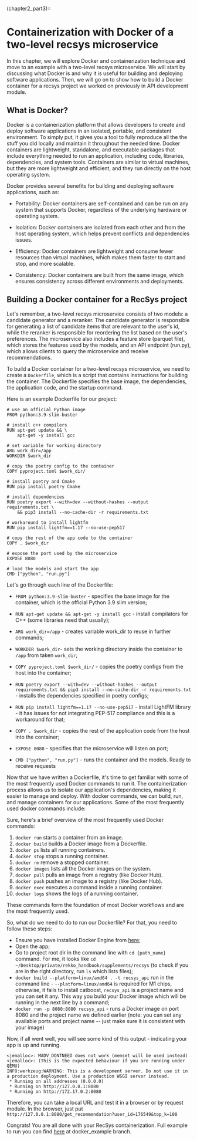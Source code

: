 (chapter2_part3)=

# Containerization with Docker of a two-level recsys microservice
In this chapter, we will explore Docker and containerization technique and move to an example with 
a two-level recsys microservice. We will start by discussing what Docker is and why it is useful
for building and deploying software applications. Then, we will go on to show how to build a
 Docker container for a recsys project we worked on previously in API development module.

## What is Docker?
Docker is a containerization platform that allows developers to create and deploy software
applications in an isolated, portable, and consistent environment. To simply put, it gives
you a tool to fully reproduce all the the stuff you did locally and maintain it throughout
the needed time. Docker containers are lightweight, standalone, and executable packages
that include everything needed to run an application, including code, libraries, dependencies,
and system tools. Containers are similar to virtual machines, but they are more lightweight
and efficient, and they run directly on the host operating system. 

Docker provides several benefits for building and deploying software applications, such as:
- Portability: Docker containers are self-contained and can be run on any system that supports 
Docker, regardless of the underlying hardware or operating system.

- Isolation: Docker containers are isolated from each other and from the host operating system,
which helps prevent conflicts and dependencies issues.

- Efficiency: Docker containers are lightweight and consume fewer resources than virtual machines,
which makes them faster to start and stop, and more scalable.

- Consistency: Docker containers are built from the same image, which ensures consistency across
different environments and deployments.

## Building a Docker container for a RecSys project
Let's remember, a two-level recsys microservice consists of two models: a candidate generator
and a reranker. The candidate generator is responsible for generating a list of candidate items
that are relevant to the user's id, while the reranker is responsible for reordering the list based
on the user's preferences. The microservice also includes a feature store (parquet file), which stores
the features used by the models, and an API endpoint (run.py), which allows clients to query
the microservice and receive recommendations.

To build a Docker container for a two-level recsys microservice, we need to create a `Dockerfile`,
which is a script that contains instructions for building the container. The Dockerfile specifies
the base image, the dependencies, the application code, and the startup command.

Here is an example Dockerfile for our project:
```
# use an official Python image
FROM python:3.9-slim-buster

# install c++ compilers
RUN apt-get update && \
    apt-get -y install gcc

# set variable for working directory
ARG work_dir=/app
WORKDIR $work_dir

# copy the poetry config to the container
COPY pyproject.toml $work_dir/

# install poetry and Cmake
RUN pip install poetry Cmake

# install dependencies
RUN poetry export --with=dev --without-hashes --output requirements.txt \
    && pip3 install --no-cache-dir -r requirements.txt

# workaround to install lightfm
RUN pip install lightfm==1.17 --no-use-pep517

# copy the rest of the app code to the container
COPY . $work_dir

# expose the port used by the microservice
EXPOSE 8080

# load the models and start the app
CMD ["python", "run.py"]
```

Let's go through each line of the Dockerfile:

- `FROM python:3.9-slim-buster` - specifies the base image for the container, which is the official Python 3.9 slim version;

- `RUN apt-get update && apt-get -y install gcc` - install compilators for C++ (some libraries need that usually);

- `ARG work_dir=/app` - creates variable work_dir to reuse in further commands;

- `WORKDIR $work_dir`- sets the working directory inside the container to `/app` from taken `work_dir`;

- `COPY pyproject.toml $work_dir/` - copies the poetry configs from the host into the container;

- `RUN poetry export --with=dev --without-hashes --output requirements.txt && pip3 install --no-cache-dir -r requirements.txt` - installs the dependencies specified in poetry configs;

- `RUN pip install lightfm==1.17 --no-use-pep517` - install LightFM library - it has issues for not integrating PEP-517 compliance and this
is a workaround for that;

- `COPY . $work_dir` - copies the rest of the application code from the host into the container;

- `EXPOSE 8080` - specifies that the microservice will listen on port;

- `CMD ["python", "run.py"]` - runs the container and the models. Ready to receive requests

Now that we have written a Dockerfile, it's time to get familiar with some of the most frequently
used Docker commands to run it. The containerization process allows us to isolate our application's
dependencies, making it easier to manage and deploy. With docker commands, we can build, run,
and manage containers for our applications. Some of the most frequently used docker commands include:

Sure, here's a brief overview of the most frequently used Docker commands:
1. `docker run` starts a container from an image.
2. `docker build` builds a Docker image from a Dockerfile.
3. `docker ps` lists all running containers.
4. `docker stop` stops a running container.
5. `docker rm` remove a stopped container.
6. `docker images` lists all the Docker images on the system.
7. `docker pull` pulls an image from a registry (like Docker Hub).
8. `docker push` pushes an image to a registry (like Docker Hub).
9. `docker exec` executes a command inside a running container.
10. `docker logs` shows the logs of a running container.

These commands form the foundation of most Docker workflows and are the most frequently used.

So, what do we need to do to run our Dockerfile? For that, you need to follow these steps:

- Ensure you have installed Docker Engine from [here](https://docs.docker.com/engine/install/);
- Open the app;
- Go to project root dir in the command line with `cd {path_name}` command. For me, it looks like `cd ~/Desktop/private/rekko_handbook/supplements/recsys` (to check if you are in the right directory, run `ls` which lists files);
- `docker build --platform=linux/amd64 . -t recsys_api` run in the command line - `--platform=linux/amd64` is required for M1 chips,
otherwise, it fails to install catboost, `recsys_api` is a project name and you can set it any. This way you build 
your Docker image which will be running in the next line by a command;
- `docker run -p 8080:8080 recsys_api` - runs a Docker image on port 8080 and the project name we defined earlier
(note: you can set any available ports and project name -- just make sure it is consistent with your image)

Now, if all went well, you will see some kind of this output - indicating your app is up and running.
```
<jemalloc>: MADV_DONTNEED does not work (memset will be used instead)
<jemalloc>: (This is the expected behaviour if you are running under QEMU)
INFO:werkzeug:WARNING: This is a development server. Do not use it in a production deployment. Use a production WSGI server instead.
 * Running on all addresses (0.0.0.0)
 * Running on http://127.0.0.1:8080
 * Running on http://172.17.0.2:8080
```
Therefore, you can take a local URL and test it in a browser or by request module. In the browser, just put `http://127.0.0.1:8080/get_recommendation?user_id=176549&top_k=100`

Congrats! You are all done with your RecSys containerization. Full example to run you can find [here](https://github.com/kshurik/rekkobook/tree/chapter2/docker_example) at docker_example branch.